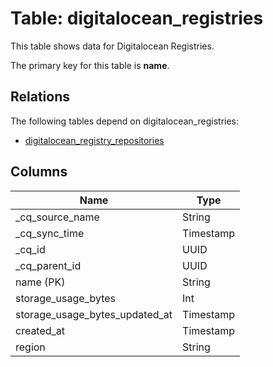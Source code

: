 # Table: digitalocean_registries

This table shows data for Digitalocean Registries.

The primary key for this table is **name**.

## Relations

The following tables depend on digitalocean_registries:
  - [digitalocean_registry_repositories](digitalocean_registry_repositories)

## Columns

| Name          | Type          |
| ------------- | ------------- |
|_cq_source_name|String|
|_cq_sync_time|Timestamp|
|_cq_id|UUID|
|_cq_parent_id|UUID|
|name (PK)|String|
|storage_usage_bytes|Int|
|storage_usage_bytes_updated_at|Timestamp|
|created_at|Timestamp|
|region|String|